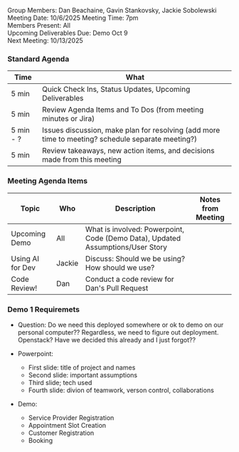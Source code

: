 Group Members: Dan Beachaine, Gavin Stankovsky, Jackie Sobolewski  
Meeting Date:  10/6/2025 
Meeting Time:  7pm  
Members Present:  All  
Upcoming Deliverables Due: Demo Oct 9    
Next Meeting:  10/13/2025  

### Standard Agenda
| Time | What | 
|---|---|
| 5 min | Quick Check Ins, Status Updates, Upcoming Deliverables |
| 5 min | Review Agenda Items and To Dos (from meeting minutes or Jira) |
| 5 min - ? | Issues discussion, make plan for resolving (add more time to meeting? schedule separate meeting?) |
| 5 min | Review takeaways, new action items, and decisions made from this meeting | 

### Meeting Agenda Items
| Topic | Who | Description | Notes from Meeting |
|---|---|---|---|
| Upcoming Demo | All | What is involved: Powerpoint, Code (Demo Data), Updated Assumptions/User Story | |
| Using AI for Dev | Jackie | Discuss: Should we be using? How should we use? | | 
| Code Review! | Dan | Conduct a code review for Dan's Pull Request | |

### Demo 1 Requiremets
* Question: Do we need this deployed somewhere or ok to demo on our personal computer??
      Regardless, we need to figure out deployment. Openstack? Have we decided this
      already and I just forgot??
  
* Powerpoint:
    * First slide: title of project and names
    * Second slide: important assumptions
    * Third slide; tech used
    * Fourth slide: divion of teamwork, verson control, collaborations

* Demo:
    * Service Provider Registration
    * Appointment Slot Creation
    * Customer Registration
    * Booking
